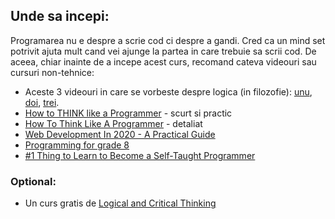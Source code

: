 ## Unde sa incepi:
Programarea nu e despre a scrie cod ci despre a gandi. Cred ca un mind set potrivit ajuta mult cand vei ajunge la partea in care trebuie sa scrii cod.
De aceea, chiar inainte de a incepe acest curs, recomand cateva videouri sau cursuri non-tehnice:

* Aceste 3 videouri in care se vorbeste despre logica (in filozofie): 
[unu](https://www.youtube.com/watch?v=K4ChzesrWKI), 
[doi](https://www.youtube.com/watch?v=DRx-3jvC918),
[trei](https://www.youtube.com/watch?v=SF3_fp8N0mc).
* [How to THINK like a Programmer](https://www.youtube.com/watch?v=NNazO2tMHno) - scurt si practic
* [How To Think Like A Programmer](https://www.youtube.com/watch?v=azcrPFhaY9k) - detaliat
* [Web Development In 2020 - A Practical Guide
](https://www.youtube.com/watch?v=0pThnRneDjw)
* [Programming for grade 8](https://henrikwarne.com/2017/12/17/programming-for-grade-8/)
* [#1 Thing to Learn to Become a Self-Taught Programmer](https://www.youtube.com/watch?v=sYjEzOIa5JI)

### Optional:
* Un curs gratis de [Logical and Critical Thinking](https://www.futurelearn.com/courses/logical-and-critical-thinking)
